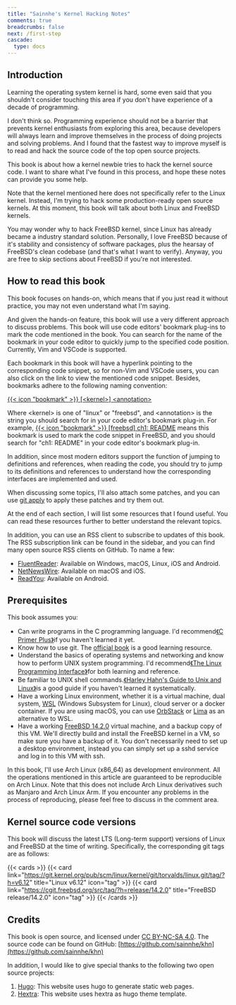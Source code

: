 ```yaml
---
title: "Sainnhe's Kernel Hacking Notes"
comments: true
breadcrumbs: false
next: /first-step
cascade:
  type: docs
---
```


## Introduction

Learning the operating system kernel is hard, some even said that you shouldn't consider touching this area if you don't have experience of a decade of programming.

I don't think so. Programming experience should not be a barrier that prevents kernel enthusiasts from exploring this area, because developers will always learn and improve themselves in the process of doing projects and solving problems. And I found that the fastest way to improve myself is to read and hack the source code of the top open source projects.

This book is about how a kernel newbie tries to hack the kernel source code. I want to share what I've found in this process, and hope these notes can provide you some help.

Note that the kernel mentioned here does not specifically refer to the Linux kernel. Instead, I'm trying to hack some production-ready open source kernels. At this moment, this book will talk about both Linux and FreeBSD kernels.

You may wonder why to hack FreeBSD kernel, since Linux has already became a industry standard solution. Personally, I love FreeBSD because of it's stability and consistency of software packages, plus the hearsay of FreeBSD's clean codebase (and that's what I want to verify). Anyway, you are free to skip sections about FreeBSD if you're not interested.

## How to read this book

This book focuses on hands-on, which means that if you just read it without practice, you may not even understand what I'm saying.

And given the hands-on feature, this book will use a very different approach to discuss problems. This book will use code editors' bookmark plug-ins to mark the code mentioned in the book. You can search for the name of the bookmark in your code editor to quickly jump to the specified code position. Currently, Vim and VSCode is supported.

Each bookmark in this book will have a hyperlink pointing to the corresponding code snippet, so for non-Vim and VSCode users, you can also click on the link to view the mentioned code snippet. Besides, bookmarks adhere to the following naming convention:

[{{< icon "bookmark" >}} [\<kernel\>] \<annotation\>](https://www.example.com)

Where \<kernel\> is one of "linux" or "freebsd", and \<annotation\> is the string you should search for in your code editor's bookmark plug-in. For example, [{{< icon "bookmark" >}} [freebsd] ch1: README](https://github.com/freebsd/freebsd-src/blob/release/14.2.0/README.md#L1) means this bookmark is used to mark the code snippet in FreeBSD, and you should search for "ch1: README" in your code editor's bookmark plug-in.

In addition, since most modern editors support the function of jumping to definitions and references, when reading the code, you should try to jump to its definitions and references to understand how the corresponding interfaces are implemented and used.

When discussing some topics, I'll also attach some patches, and you can use [git apply](https://git-scm.com/docs/git-apply) to apply these patches and try them out.

At the end of each section, I will list some resources that I found useful. You can read these resources further to better understand the relevant topics.

In addition, you can use an RSS client to subscribe to updates of this book. The RSS subscription link can be found in the sidebar, and you can find many open source RSS clients on GitHub. To name a few:

- [FluentReader](https://github.com/yang991178/fluent-reader): Available on Windows, macOS, Linux, iOS and Android.
- [NetNewsWire](https://github.com/Ranchero-Software/NetNewsWire): Available on macOS and iOS.
- [ReadYou](https://github.com/Ashinch/ReadYou): Available on Android.

## Prerequisites

This book assumes you:

- Can write programs in the C programming language. I'd recommend[《C Primer Plus》](https://www.oreilly.com/library/view/c-primer-plus/9780133432398/)if you haven't learned it yet.
- Know how to use git. The [official book](https://git-scm.com/book/en/v2) is a good learning resource.
- Understand the basics of operating systems and networking and know how to perform UNIX system programming. I'd recommend[《The Linux Programming Interface》](https://man7.org/tlpi/)for both learning and reference.
- Be familiar to UNIX shell commands.[《Harley Hahn's Guide to Unix and Linux》](https://www.harley.com/unix-book/book/chapters/home.html)is a good guide if you haven't learned it systematically.
- Have a working Linux environment, whether it is a virtual machine, dual system, [WSL](https://learn.microsoft.com/en-us/windows/wsl/about) (Windows Subsystem for Linux), cloud server or a docker container. If you are using macOS, you can use [OrbStack](https://orbstack.dev/) or [Lima](https://github.com/lima-vm/lima) as an alternative to WSL.
- Have a working [FreeBSD 14.2.0](https://www.freebsd.org/where/) virtual machine, and a backup copy of this VM. We'll directly build and install the FreeBSD kernel in a VM, so make sure you have a backup of it. You don't necessarily need to set up a desktop environment, instead you can simply set up a sshd service and log in to this VM with ssh.

In this book, I'll use Arch Linux (x86\_64) as development environment. All the operations mentioned in this article are guaranteed to be reproducible on Arch Linux. Note that this does not include Arch Linux derivatives such as Manjaro and Arch Linux Arm. If you encounter any problems in the process of reproducing, please feel free to discuss in the comment area.

## Kernel source code versions

This book will discuss the latest LTS (Long-term support) versions of Linux and FreeBSD at the time of writing. Specifically, the corresponding git tags are as follows:

{{< cards >}}
  {{< card link="https://git.kernel.org/pub/scm/linux/kernel/git/torvalds/linux.git/tag/?h=v6.12" title="Linux v6.12" icon="tag" >}}
  {{< card link="https://cgit.freebsd.org/src/tag/?h=release/14.2.0" title="FreeBSD release/14.2.0" icon="tag" >}}
{{< /cards >}}

## Credits

This book is open source, and licensed under [CC BY-NC-SA 4.0](https://creativecommons.org/licenses/by-nc-sa/4.0/). The source code can be found on GitHub: [https://github.com/sainnhe/khn](https://github.com/sainnhe/khn)

In addition, I would like to give special thanks to the following two open source projects:

1. [Hugo](https://gohugo.io/): This website uses hugo to generate static web pages.
2. [Hextra](https://imfing.github.io/hextra/): This website uses hextra as hugo theme template.
